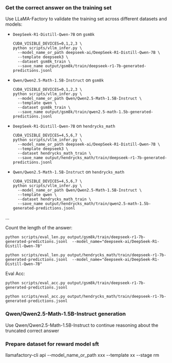### Get the correct answer on the training set

Use LLaMA-Factory to validate the training set across different datasets and models:

- `DeepSeek-R1-Distill-Qwen-7B` on `gsm8k`

    ```shell
    CUDA_VISIBLE_DEVICES=0,1,2,3 \
    python scripts/vllm_infer.py \
      --model_name_or_path deepseek-ai/DeepSeek-R1-Distill-Qwen-7B \
      --template deepseek3 \
      --dataset gsm8k_train \
      --save_name output/gsm8k/train/deepseek-r1-7b-generated-predictions.jsonl
    ```

- `Qwen/Qwen2.5-Math-1.5B-Instruct` on `gsm8k`

    ```shell
    CUDA_VISIBLE_DEVICES=0,1,2,3 \
    python scripts/vllm_infer.py \
      --model_name_or_path Qwen/Qwen2.5-Math-1.5B-Instruct \
      --template qwen \
      --dataset gsm8k_train \
      --save_name output/gsm8k/train/qwen2.5-math-1.5b-generated-predictions.jsonl
    ```

- `DeepSeek-R1-Distill-Qwen-7B` on `hendrycks_math`

    ```shell
    CUDA_VISIBLE_DEVICES=4,5,6,7 \
    python scripts/vllm_infer.py \
      --model_name_or_path deepseek-ai/DeepSeek-R1-Distill-Qwen-7B \
      --template deepseek3 \
      --dataset hendrycks_math_train \
      --save_name output/hendrycks_math/train/deepseek-r1-7b-generated-predictions.jsonl
    ```
  
- `Qwen/Qwen2.5-Math-1.5B-Instruct` on `hendrycks_math`

    ```shell
    CUDA_VISIBLE_DEVICES=4,5,6,7 \
    python scripts/vllm_infer.py \
      --model_name_or_path Qwen/Qwen2.5-Math-1.5B-Instruct \
      --template qwen \
      --dataset hendrycks_math_train \
      --save_name output/hendrycks_math/train/qwen2.5-math-1.5b-generated-predictions.jsonl
    ```

...

Count the length of the answer:

```shell
python scripts/eval_len.py output/gsm8k/train/deepseek-r1-7b-generated-predictions.jsonl  --model_name="deepseek-ai/DeepSeek-R1-Distill-Qwen-7B"
```


```shell
python scripts/eval_len.py output/hendrycks_math/train/deepseek-r1-7b-generated-predictions.jsonl  --model_name="deepseek-ai/DeepSeek-R1-Distill-Qwen-7B"
```

Eval Acc:

```shell
python scripts/eval_acc.py output/gsm8k/train/deepseek-r1-7b-generated-predictions.jsonl
```

```shell
python scripts/eval_acc.py output/hendrycks_math/train/deepseek-r1-7b-generated-predictions.jsonl
```

### Qwen/Qwen2.5-Math-1.5B-Instruct generation

Use Qwen/Qwen2.5-Math-1.5B-Instruct to continue reasoning about the truncated correct answer





### Prepare dataset for reward model sft






llamafactory-cli api --model_name_or_path xxx --template xx --stage rm